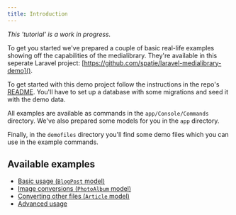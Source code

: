 ```yaml
---
title: Introduction
---
```


_This 'tutorial' is a work in progress._

To get you started we've prepared a couple of basic real-life examples showing off the capabilities of the medialibrary.
 They're available in this seperate Laravel project: [https://github.com/spatie/laravel-medialibrary-demo]().

To get started with this demo project follow the instructions in the repo's [README](https://github.com/spatie/laravel-medialibrary-demo/blob/master/README.md). You'll have to set up a database with some migrations and seed it with the demo data.

All examples are available as commands in the `app/Console/Commands` directory. We've also prepared some models for you in the `app` directory.

Finally, in the `demofiles` directory you'll find some demo files which you can use in the example commands.

## Available examples

- [Basic usage (`BlogPost` model)](https://docs.spatie.be/laravel-medialibrary/v5/tutorial/basic-usage)
- [Image conversions (`PhotoAlbum` model)](https://docs.spatie.be/laravel-medialibrary/v5/tutorial/image-conversions)
- [Converting other files (`Article` model)](https://docs.spatie.be/laravel-medialibrary/v5/tutorial/converting-other-files)
- [Advanced usage](https://docs.spatie.be/laravel-medialibrary/v5/tutorial/advanced-usage)
